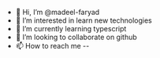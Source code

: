 - 👋 Hi, I’m @madeel-faryad
- 👀 I’m interested in learn new technologies
- 🌱 I’m currently learning typescript
- 💞️ I’m looking to collaborate on github
- 📫 How to reach me --

<!---
madeel-faryad/madeel-faryad is a ✨ special ✨ repository because its `README.md` (this file) appears on your GitHub profile.
You can click the Preview link to take a look at your changes.
--->
